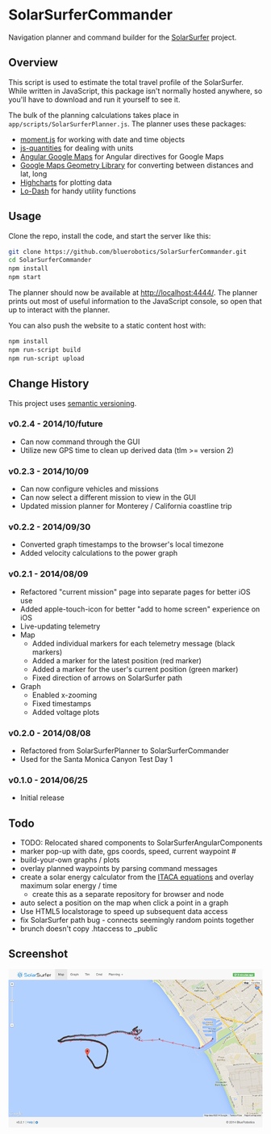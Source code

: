 # SolarSurferCommander

Navigation planner and command builder for the [SolarSurfer](http://bluerobotics.com/) project.

## Overview

This script is used to estimate the total travel profile of the SolarSurfer. While written in JavaScript, this package isn't normally hosted anywhere, so you'll have to download and run it yourself to see it.

The bulk of the planning calculations takes place in `app/scripts/SolarSurferPlanner.js`. The planner uses these packages:

* [moment.js](http://momentjs.com/) for working with date and time objects
* [js-quantities](http://gentooboontoo.github.io/js-quantities/) for dealing with units
* [Angular Google Maps](http://angular-google-maps.org/) for Angular directives for Google Maps
* [Google Maps Geometry Library](https://developers.google.com/maps/documentation/javascript/reference#spherical) for converting between distances and lat, long
* [Highcharts](http://api.highcharts.com/highcharts) for plotting data
* [Lo-Dash](http://lodash.com/) for handy utility functions

## Usage

Clone the repo, install the code, and start the server like this:

```bash
git clone https://github.com/bluerobotics/SolarSurferCommander.git
cd SolarSurferCommander
npm install
npm start
```

The planner should now be available at [http://localhost:4444/](http://localhost:4444/). The planner prints out most of useful information to the JavaScript console, so open that up to interact with the planner.

You can also push the website to a static content host with:

```bash
npm install
npm run-script build
npm run-script upload
```

## Change History

This project uses [semantic versioning](http://semver.org/).

### v0.2.4 - 2014/10/future

* Can now command through the GUI
* Utilize new GPS time to clean up derived data (tlm >= version 2)

### v0.2.3 - 2014/10/09

* Can now configure vehicles and missions
* Can now select a different mission to view in the GUI
* Updated mission planner for Monterey / California coastline trip

### v0.2.2 - 2014/09/30

* Converted graph timestamps to the browser's local timezone
* Added velocity calculations to the power graph

### v0.2.1 - 2014/08/09

* Refactored "current mission" page into separate pages for better iOS use
* Added apple-touch-icon for better "add to home screen" experience on iOS
* Live-updating telemetry
* Map
  * Added individual markers for each telemetry message (black markers)
  * Added a marker for the latest position (red marker)
  * Added a marker for the user's current position (green marker)
  * Fixed direction of arrows on SolarSurfer path
* Graph
  * Enabled x-zooming
  * Fixed timestamps
  * Added voltage plots

### v0.2.0 - 2014/08/08

* Refactored from SolarSurferPlanner to SolarSurferCommander
* Used for the Santa Monica Canyon Test Day 1

### v0.1.0 - 2014/06/25

* Initial release

## Todo

* TODO: Relocated shared components to SolarSurferAngularComponents
* marker pop-up with date, gps coords, speed, current waypoint #
* build-your-own graphs / plots
* overlay planned waypoints by parsing command messages
* create a solar energy calculator from the [ITACA equations](http://www.itacanet.org/the-sun-as-a-source-of-energy/) and overlay maximum solar energy / time
  * create this as a separate repository for browser and node
* auto select a position on the map when click a point in a graph
* Use HTML5 localstorage to speed up subsequent data access
* fix SolarSurfer path bug - connects seemingly random points together
* brunch doesn't copy .htaccess to _public

## Screenshot

![Screenshot](screenshots/screenshot-v0.2.1.png)
